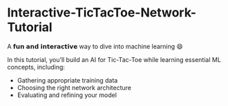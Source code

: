 # Interactive-TicTacToe-Network-Tutorial
A 𝗳𝘂𝗻 𝗮𝗻𝗱 𝗶𝗻𝘁𝗲𝗿𝗮𝗰𝘁𝗶𝘃𝗲 way to dive into machine learning 😄

In this tutorial, you’ll build an AI for Tic-Tac-Toe while learning essential ML concepts, including:

* Gathering appropriate training data
* Choosing the right network architecture
* Evaluating and refining your model

